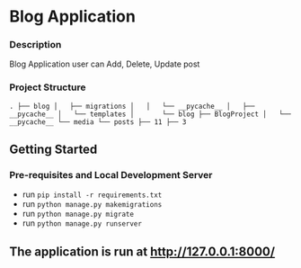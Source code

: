 # Blog Application 

### Description
Blog Application user can Add, Delete, Update post 

### Project Structure 
``.
├── blog
│   ├── migrations
│   │   └── __pycache__
│   ├── __pycache__
│   └── templates
│       └── blog
├── BlogProject
│   └── __pycache__
└── media
    └── posts
        ├── 11
        ├── 3
``
## Getting Started
### Pre-requisites and Local Development Server
* run `` pip install -r requirements.txt `` 
* run `` python manage.py makemigrations `` 
* run `` python manage.py migrate `` 
* run `` python manage.py runserver ``

## The application is run at http://127.0.0.1:8000/

